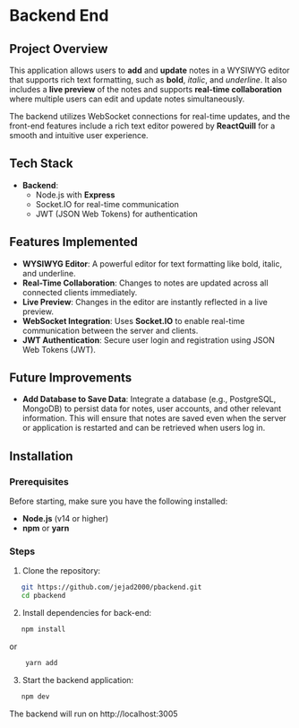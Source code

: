 # Backend End

## Project Overview

This application allows users to **add** and **update** notes in a WYSIWYG editor that supports rich text formatting, such as **bold**, *italic*, and _underline_. It also includes a **live preview** of the notes and supports **real-time collaboration** where multiple users can edit and update notes simultaneously.

The backend utilizes WebSocket connections for real-time updates, and the front-end features include a rich text editor powered by **ReactQuill** for a smooth and intuitive user experience.

## Tech Stack

- **Backend**:
  - Node.js with **Express**
  - Socket.IO for real-time communication
  - JWT (JSON Web Tokens) for authentication

## Features Implemented

- **WYSIWYG Editor**: A powerful editor for text formatting like bold, italic, and underline.
- **Real-Time Collaboration**: Changes to notes are updated across all connected clients immediately.
- **Live Preview**: Changes in the editor are instantly reflected in a live preview.
- **WebSocket Integration**: Uses **Socket.IO** to enable real-time communication between the server and clients.
- **JWT Authentication**: Secure user login and registration using JSON Web Tokens (JWT).

## Future Improvements
- **Add Database to Save Data**: Integrate a database (e.g., PostgreSQL, MongoDB) to persist data for notes, user accounts, and other relevant information. This will ensure that notes are saved even when the server or application is restarted and can be retrieved when users log in.

## Installation

### Prerequisites

Before starting, make sure you have the following installed:
- **Node.js** (v14 or higher)
- **npm** or **yarn**

### Steps

1. Clone the repository:
```bash
   git https://github.com/jejad2000/pbackend.git
   cd pbackend
```
2. Install dependencies for back-end:
```bash
   npm install 
``` 
or
```bash
    yarn add
```
3. Start the backend application:
```bash
   npm dev 
``` 

The backend will run on http://localhost:3005
